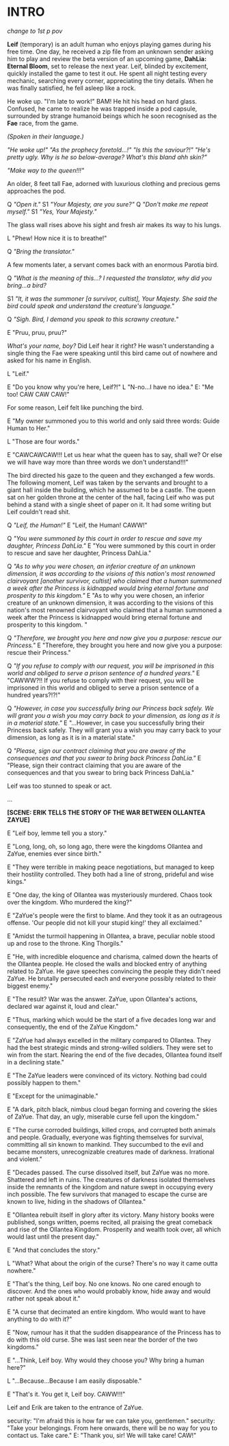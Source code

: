 # INTRO

*change to 1st p pov*

**Leif** (temporary) is an adult human who enjoys playing games during his free time.
One day, he received a zip file from an unknown sender asking him to play and review the beta version of an upcoming game, **DahLia: Eternal Bloom**, set to release the next year. Leif, blinded by excitement, quickly installed the game to test it out.
He spent all night testing every mechanic, searching every corner, appreciating the tiny details. When he was finally satisfied, he fell asleep like a rock.

He woke up. "I'm late to work!" BAM! He hit his head on hard glass.
Confused, he came to realize he was trapped inside a pod capsule, surrounded by strange humanoid beings which he soon recognised as the **Fae** race, from the game.


*(Spoken in their language.)*

*"He woke up!"*
*"As the prophecy foretold…!"*
*"Is this the saviour?!"*
*"He's pretty ugly. Why is he so below-average?* *What's this bland ahh skin?"*

*"Make way to the queen!!!"*

An older, 8 feet tall Fae, adorned with luxurious clothing and precious gems approaches the pod.

Q *"Open it."*
S1 *"Your Majesty, are you sure?"*
Q *"Don't make me repeat myself."*
S1 *"Yes, Your Majesty."*

The glass wall rises above his sight and fresh air makes its way to his lungs.

L "Phew! How nice it is to breathe!"

Q *"Bring the translator."*

A few moments later, a servant comes back with an enormous Parotia bird.

Q *"What is the meaning of this…? I requested the translator, why did you bring…a bird?*

S1 *"It, it was the summoner [a survivor, cultist], Your Majesty. She said the bird could speak and understand the creature's language."*

Q *"Sigh. Bird, I demand you speak to this scrawny creature."*

E "Pruu, pruu, pruu?"

*What's your name, boy?* Did Leif hear it right? He wasn't understanding a single thing the Fae were speaking until this bird came out of nowhere and asked for his name in English.

L "Leif."

E "Do you know why you're here, Leif?!"
L "N-no…I have no idea."
E: "Me too! CAW CAW CAW!"

For some reason, Leif felt like punching the bird.

E "My owner summoned you to this world and only said three words: Guide Human to Her."

L "Those are four words."

E "CAWCAWCAW!!! Let us hear what the queen has to say, shall we? Or else we will have way more than three words we don't understand!!!"

The bird directed his gaze to the queen and they exchanged a few words. The following moment, Leif was taken by the servants and brought to a giant hall inside the building, which he assumed to be a castle. The queen sat on her golden throne at the center of the hall, facing Leif who was put behind a stand with a single sheet of paper on it. It had some writing but Leif couldn't read shit.

Q *"Leif, the Human!"*
E "Leif, the Human! CAWW!"

Q *"You were summoned by this court in order to rescue and save my daughter, Princess DahLia."*
E "You were summoned by this court in order to rescue and save her daughter, Princess DahLia."

Q *"As to why you were chosen, an inferior creature of an unknown dimension, it was according to the visions of this nation's most renowned clairvoyant [another survivor, cultist] who claimed that a human summoned a week after the Princess is kidnapped would bring eternal fortune and prosperity to this kingdom."*
E "As to why you were chosen, an inferior creature of an unknown dimension, it was according to the visions of this nation's most renowned clairvoyant who claimed that a human summoned a week after the Princess is kidnapped would bring eternal fortune and prosperity to this kingdom. "

Q *"Therefore, we brought you here and now give you a purpose: rescue our Princess."*
E "Therefore, they brought you here and now give you a purpose: rescue their Princess."

Q *"If you refuse to comply with our request, you will be imprisoned in this world and obliged to serve a prison sentence of a hundred years."*
E "CAWWW?!! If you refuse to comply with their request, you will be imprisoned in this world and obliged to serve a prison sentence of a hundred years?!?!"

Q *"However, in case you successfully bring our Princess back safely. We will grant you a wish you may carry back to your dimension, as long as it is in a material state."*
E "...However, in case you successfully bring their Princess back safely. They will grant you a wish you may carry back to your dimension, as long as it is in a material state."

Q *"Please, sign our contract claiming that you are aware of the consequences and that you swear to bring back Princess DahLia."*
E "Please, sign their contract claiming that you are aware of the consequences and that you swear to bring back Princess DahLia."

Leif was too stunned to speak or act.


…

**[SCENE: ERIK TELLS THE STORY OF THE WAR BETWEEN OLLANTEA ZAYUE]**

E "Leif boy, lemme tell you a story."

E "Long, long, oh, so long ago, there were the kingdoms Ollantea and ZaYue, enemies ever since birth."

E "They were terrible in making peace negotiations, but managed to keep their hostility controlled. They both had a line of strong, prideful and wise kings."

E "One day, the king of Ollantea was mysteriously murdered. Chaos took over the kingdom. Who murdered the king?"

E "ZaYue's people were the first to blame. And they took it as an outrageous offense. 'Our people did not kill your stupid king!' they all exclaimed."

E "Amidst the turmoil happening in Ollantea, a brave, peculiar noble stood up and rose to the throne. King Thorgils."

E "He, with incredible eloquence and charisma, calmed down the hearts of the Ollantea people. He closed the walls and blocked entry of anything related to ZaYue. He gave speeches convincing the people they didn't need ZaYue. He brutally persecuted each and everyone possibly related to their biggest enemy."

E "The result? War was the answer. ZaYue, upon Ollantea's actions, declared war against it, loud and clear."

E "Thus, marking which would be the start of a five decades long war and consequently, the end of the ZaYue Kingdom."

E "ZaYue had always excelled in the military compared to Ollantea. They had the best strategic minds and strong-willed soldiers. They were set to win from the start. Nearing the end of the five decades, Ollantea found itself in a declining state."

E "The ZaYue leaders were convinced of its victory. Nothing bad could possibly happen to them."

E "Except for the unimaginable."

E "A dark, pitch black, nimbus cloud began forming and covering the skies of ZaYue. That day, an ugly, miserable curse fell upon the kingdom."

E "The curse corroded buildings, killed crops, and corrupted both animals and people. Gradually, everyone was fighting themselves for survival, committing all sin known to mankind. They succumbed to the evil and became monsters, unrecognizable creatures made of darkness. Irrational and violent."

E "Decades passed. The curse dissolved itself, but ZaYue was no more. Shattered and left in ruins. The creatures of darkness isolated themselves inside the remnants of the kingdom and nature swept in occupying every inch possible. The few survivors that managed to escape the curse are known to live, hiding in the shadows of Ollantea."

E "Ollantea rebuilt itself in glory after its victory. Many history books were published, songs written, poems recited, all praising the great comeback and rise of the Ollantea Kingdom. Prosperity and wealth took over, all which would last until the present day."

E "And that concludes the story."

L "What? What about the origin of the curse? There's no way it came outta nowhere."

E "That's the thing, Leif boy. No one knows. No one cared enough to discover. And the ones who would probably know, hide away and would rather not speak about it."

E "A curse that decimated an entire kingdom. Who would want to have anything to do with it?"

E "Now, rumour has it that the sudden disappearance of the Princess has to do with this old curse. She was last seen near the border of the two kingdoms."

E "...Think, Leif boy. Why would they choose you? Why bring a human here?"

L "...Because…Because I am easily disposable."

E "That's it. You get it, Leif boy. CAWW!!!"


Leif and Erik are taken to the entrance of ZaYue.

security: "I'm afraid this is how far we can take you, gentlemen."
security: "Take your belongings. From here onwards, there will be no way for you to contact us. Take care."
E: "Thank you, sir! We will take care! CAW!"
